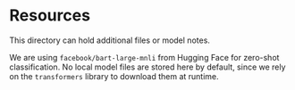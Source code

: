 # Resources

This directory can hold additional files or model notes.

We are using `facebook/bart-large-mnli` from Hugging Face for zero-shot classification.
No local model files are stored here by default, since we rely on the `transformers` library
to download them at runtime.

